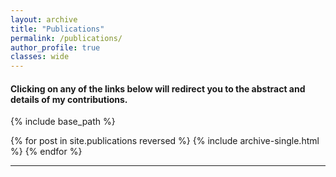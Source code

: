 ```yaml
---
layout: archive
title: "Publications"
permalink: /publications/
author_profile: true
classes: wide
---
```


#### Clicking on any of the links below will redirect you to the abstract and details of my contributions.

{% include base_path %}

{% for post in site.publications reversed %}
  {% include archive-single.html %}
{% endfor %}

------------
